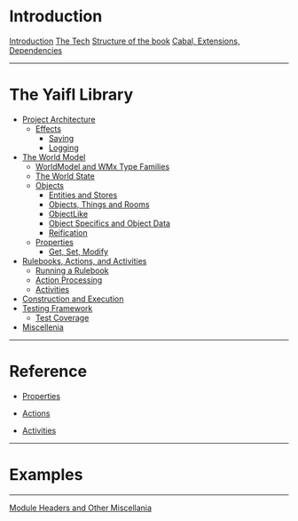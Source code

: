 # Introduction

[Introduction](./README.md)
[The Tech](foundations/tech.md)
[Structure of the book](foundations/structure.md)
[Cabal, Extensions, Dependencies](foundations/cabal.md)

---

# The Yaifl Library

- [Project Architecture](architecture.md)
  - [Effects](foundations/effects.md)
    - [Saying](effects/say.md)
    - [Logging](effects/logging.md)
- [The World Model](worldmodel.md)
  - [WorldModel and WMx Type Families](worldmodel/typefamilies.md)
  - [The World State](worldmodel/state.md)
  - [Objects](worldmodel/objects.md)
    - [Entities and Stores](worldmodel/objects/entities-stores.md)
    - [Objects, Things and Rooms](worldmodel/objects/things.md)
    - [ObjectLike](worldmodel/objects/objectlike.md)
    - [Object Specifics and Object Data](worldmodel/objects/specifics-data.md)
    - [Reification](worldmodel/objects/reification.md)
  - [Properties](properties.md)
    - [Get, Set, Modify](properties/getsetmodify.md)
- [Rulebooks, Actions, and Activities](rulebooks.md)
  - [Running a Rulebook](rulebooks/running.md)
  - [Action Processing](rulebooks/ap.md)
  - [Activities](rulebooks/activities.md)
- [Construction and Execution](construction.md)
- [Testing Framework](test-framework.md)
  - [Test Coverage](tests/coverage.md)
- [Miscellenia](other_miscellania.md)

---

# Reference

- [Properties]()

- [Actions]()
- [Activities]()

--- 

# Examples

---

[Module Headers and Other Miscellania](other_miscellania.md)

